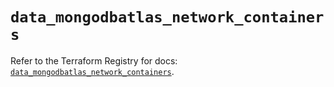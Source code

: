# `data_mongodbatlas_network_containers`

Refer to the Terraform Registry for docs: [`data_mongodbatlas_network_containers`](https://registry.terraform.io/providers/mongodb/mongodbatlas/1.21.4/docs/data-sources/network_containers).
